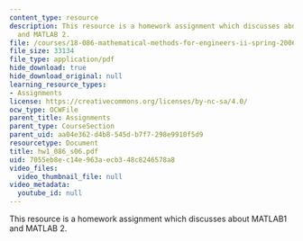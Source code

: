 ```yaml
---
content_type: resource
description: This resource is a homework assignment which discusses about MATLAB1
  and MATLAB 2.
file: /courses/18-086-mathematical-methods-for-engineers-ii-spring-2006/7055eb8ec14e963aecb348c8246578a8_hw1_086_s06.pdf
file_size: 33134
file_type: application/pdf
hide_download: true
hide_download_original: null
learning_resource_types:
- Assignments
license: https://creativecommons.org/licenses/by-nc-sa/4.0/
ocw_type: OCWFile
parent_title: Assignments
parent_type: CourseSection
parent_uid: aa04e362-d4b8-545d-b7f7-298e9910f5d9
resourcetype: Document
title: hw1_086_s06.pdf
uid: 7055eb8e-c14e-963a-ecb3-48c8246578a8
video_files:
  video_thumbnail_file: null
video_metadata:
  youtube_id: null
---
```

This resource is a homework assignment which discusses about MATLAB1 and MATLAB 2.